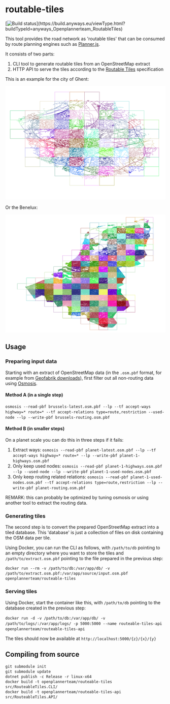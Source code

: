 # routable-tiles

[![Build status](https://build.anyways.eu/app/rest/builds/buildType:(id:anyways_Openplannerteam_RoutableTiles)/statusIcon)](https://build.anyways.eu/viewType.html?buildTypeId=anyways_Openplannerteam_RoutableTiles)
  
This tool provides the road network as 'routable tiles' that can be consumed by route planning engines such as [Planner.js](https://planner.js.org/).

It consists of two parts:

1. CLI tool to generate routable tiles from an OpenStreetMap extract
2. HTTP API to serve the tiles according to the [Routable Tiles](https://openplanner.team/specs/2018-11-routable-tiles.html) specification

This is an example for the city of Ghent:

![Image of tiles for ghent](gent.png)

Or the Benelux:

![Image of tiles for ghent](benelux.png)

## Usage

### Preparing input data

Starting with an extract of OpenStreetMap data (in the `.osm.pbf` format, for example from [Geofabrik downloads](http://download.geofabrik.de/)), first filter out all non-routing data using [Osmosis](https://wiki.openstreetmap.org/wiki/Osmosis).

#### Method A (in a single step)

`osmosis --read-pbf brussels-latest.osm.pbf --lp --tf accept-ways highway=* route=* --tf accept-relations type=route,restriction --used-node --lp --write-pbf brussels-routing.osm.pbf`

#### Method B (in smaller steps)

On a planet scale you can do this in three steps if it fails:

1. Extract ways: `osmosis --read-pbf planet-latest.osm.pbf --lp --tf accept-ways highway=* route=* --lp --write-pbf planet-1-highways.osm.pbf`
2. Only keep used nodes: `osmosis --read-pbf planet-1-highways.osm.pbf --lp --used-node --lp --write-pbf planet-1-used-nodes.osm.pbf`
3. Only keep routing related relations: `osmosis --read-pbf planet-1-used-nodes.osm.pbf --tf accept-relations type=route,restriction --lp --write-pbf planet-routing.osm.pbf`

REMARK: this can probably be optimized by tuning osmosis or using another tool to extract the routing data.

### Generating tiles

The second step is to convert the prepared OpenStreetMap extract into a tiled database. This 'database' is just a collection of files on disk containing the OSM data per tile.

Using Docker, you can run the CLI as follows, with `/path/to/db` pointing to an empty directory where you want to store the tiles and `/path/to/extract.osm.pbf` pointing to the file prepared in the previous step:

```
docker run --rm -v /path/to/db:/var/app/db/ -v /path/to/extract.osm.pbf:/var/app/source/input.osm.pbf openplannerteam/routeable-tiles
```

### Serving tiles

Using Docker, start the container like this, with `/path/to/db` pointing to the database created in the previous step:

`docker run -d -v /path/to/db:/var/app/db/ -v /path/to/logs/:/var/app/logs/ -p 5000:5000 --name routeable-tiles-api openplannerteam/routeable-tiles-api`

The tiles should now be available at `http://localhost:5000/{z}/{x}/{y}`

## Compiling from source

```
git submodule init
git submodule update
dotnet publish -c Release -r linux-x64
docker build -t openplannerteam/routeable-tiles src/RouteableTiles.CLI/
docker build -t openplannerteam/routeable-tiles-api src/RouteableTiles.API/
```
